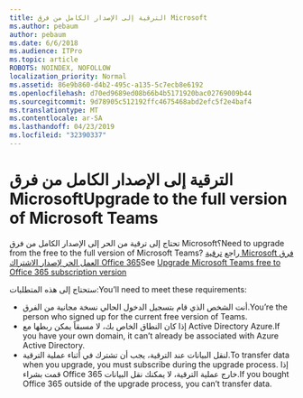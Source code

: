 ```yaml
---
title: الترقية إلى الإصدار الكامل من فرق Microsoft
ms.author: pebaum
author: pebaum
ms.date: 6/6/2018
ms.audience: ITPro
ms.topic: article
ROBOTS: NOINDEX, NOFOLLOW
localization_priority: Normal
ms.assetid: 86e9b860-d4b2-495c-a135-5c7ecb8e6192
ms.openlocfilehash: d70ed9689ed08b66b4b5171920bac02769009b44
ms.sourcegitcommit: 9d78905c512192ffc4675468abd2efc5f2e4baf4
ms.translationtype: MT
ms.contentlocale: ar-SA
ms.lasthandoff: 04/23/2019
ms.locfileid: "32390337"
---
```

# <a name="upgrade-to-the-full-version-of-microsoft-teams"></a><span data-ttu-id="49089-102">الترقية إلى الإصدار الكامل من فرق Microsoft</span><span class="sxs-lookup"><span data-stu-id="49089-102">Upgrade to the full version of Microsoft Teams</span></span>

<span data-ttu-id="49089-103">تحتاج إلى ترقية من الحر إلى الإصدار الكامل من فرق Microsoft؟</span><span class="sxs-lookup"><span data-stu-id="49089-103">Need to upgrade from the free to the full version of Microsoft Teams?</span></span> <span data-ttu-id="49089-104">راجع [ترقية Microsoft فرق العمل الحر لإصدار الاشتراك Office 365](https://docs.microsoft.com/en-us/microsoftteams/upgrade-freemium)</span><span class="sxs-lookup"><span data-stu-id="49089-104">See [Upgrade Microsoft Teams free to Office 365 subscription version](https://docs.microsoft.com/en-us/microsoftteams/upgrade-freemium)</span></span>

<span data-ttu-id="49089-105">ستحتاج إلى هذه المتطلبات:</span><span class="sxs-lookup"><span data-stu-id="49089-105">You’ll need to meet these requirements:</span></span>
- <span data-ttu-id="49089-106">أنت الشخص الذي قام بتسجيل الدخول الحالي نسخة مجانية من الفرق.</span><span class="sxs-lookup"><span data-stu-id="49089-106">You’re the person who signed up for the current free version of Teams.</span></span>
- <span data-ttu-id="49089-107">إذا كان النطاق الخاص بك، لا مسبقاً يمكن ربطها مع Active Directory Azure.</span><span class="sxs-lookup"><span data-stu-id="49089-107">If you have your own domain, it can’t already be associated with Azure Active Directory.</span></span>
- <span data-ttu-id="49089-108">لنقل البيانات عند الترقية، يجب أن تشترك في أثناء عملية الترقية.</span><span class="sxs-lookup"><span data-stu-id="49089-108">To transfer data when you upgrade, you must subscribe during the upgrade process.</span></span> <span data-ttu-id="49089-109">إذا قمت بشراء Office 365 خارج عملية الترقية، لا يمكنك نقل البيانات.</span><span class="sxs-lookup"><span data-stu-id="49089-109">If you bought Office 365 outside of the upgrade process, you can’t transfer data.</span></span>


